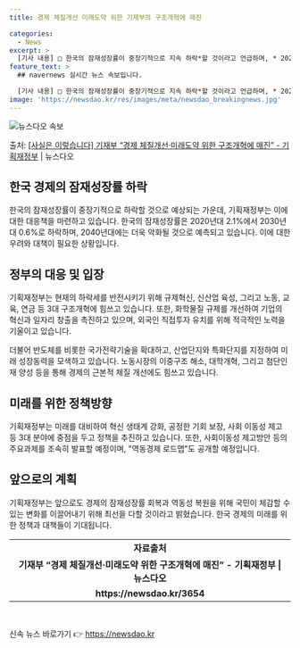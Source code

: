 ```yaml
---
title: 경제 체질개선 미래도약 위한 기재부의 구조개혁에 매진

categories:
  - News
excerpt: >
  [기사 내용] □ 한국의 잠재성장률이 중장기적으로 지속 하락*할 것이라고 언급하며, * 2020년대 2.1%…
feature_text: >
  ## navernews 실시간 뉴스 속보입니다.

  [기사 내용] □ 한국의 잠재성장률이 중장기적으로 지속 하락*할 것이라고 언급하며, * 2020년대 2.1%…
image: 'https://newsdao.kr/res/images/meta/newsdao_breakingnews.jpg'
---
```


![뉴스다오 속보](https://newsdao.kr/res/images/meta/newsdao_breakingnews.jpg)

<p>출처: <a href="https://newsdao.kr/3654" rel="dofollow">[사실은 이렇습니다] 기재부 “경제 체질개선·미래도약 위한 구조개혁에 매진” - 기획재정부</a> | 뉴스다오</p>

<h2 data-ke-size="size26">한국 경제의 잠재성장률 하락</h2>
<p data-ke-size="size16">한국의 잠재성장률이 중장기적으로 하락할 것으로 예상되는 가운데, 기획재정부는 이에 대한 대응책을 마련하고 있습니다. 한국의 잠재성장률은 2020년대 2.1%에서 2030년대 0.6%로 하락하며, 2040년대에는 더욱 악화될 것으로 예측되고 있습니다. 이에 대한 우려와 대책이 필요한 상황입니다.</p>

<h2 data-ke-size="size26">정부의 대응 및 입장</h2>
<p data-ke-size="size16">기획재정부는 현재의 하락세를 반전시키기 위해 규제혁신, 신산업 육성, 그리고 노동, 교육, 연금 등 3대 구조개혁에 힘쓰고 있습니다. 또한, 화학물질 규제를 개선하여 기업의 혁신과 일자리 창출을 촉진하고 있으며, 외국인 직접투자 유치를 위해 적극적인 노력을 기울이고 있습니다.</p>
<p data-ke-size="size16">더불어 반도체를 비롯한 국가전략기술을 확대하고, 산업단지와 특화단지를 지정하여 미래 성장동력을 모색하고 있습니다. 노동시장의 이중구조 해소, 대학개혁, 그리고 첨단인재 양성 등을 통해 경제의 근본적 체질 개선에도 힘쓰고 있습니다.</p>

<h2 data-ke-size="size26">미래를 위한 정책방향</h2>
<p data-ke-size="size16">기획재정부는 미래를 대비하여 혁신 생태계 강화, 공정한 기회 보장, 사회 이동성 제고 등 3대 분야에 중점을 두고 정책을 추진하고 있습니다. 또한, 사회이동성 제고방안 등의 주요과제를 조속히 발표할 예정이며, "역동경제 로드맵"도 공개할 예정입니다.</p>

<h2 data-ke-size="size26">앞으로의 계획</h2>
<p data-ke-size="size16">기획재정부는 앞으로도 경제의 잠재성장률 회복과 역동성 복원을 위해 국민이 체감할 수 있는 변화를 이끌어내기 위해 최선을 다할 것이라고 밝혔습니다. 한국 경제의 미래를 위한 정책과 대책들이 기대됩니다.</p>

<table>
	<tr>
		<td style="text-align: center; height: 17px;"><b>자료출처</b></td>
	</tr>
	<tr>
		<td style="text-align: center; height: 17px;"><b>기재부 “경제 체질개선·미래도약 위한 구조개혁에 매진” - 기획재정부 | 뉴스다오</b></td>
	</tr>
	<tr>
		<td style="text-align: center; height: 17px;"><b>https://newsdao.kr/3654</b></td>
	</tr>
</table>
<p data-ke-size="size16">&nbsp;</p> 

신속 뉴스 바로가기 👉 <a href="https://newsdao.kr" rel="dofollow">https://newsdao.kr</a>


